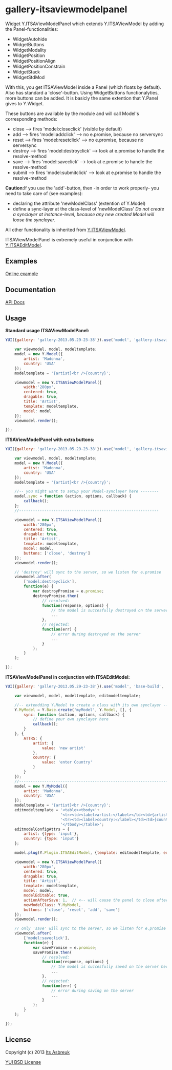 gallery-itsaviewmodelpanel
==========================


Widget Y.ITSAViewModelPanel which extends Y.ITSAViewModel by adding the Panel-functionalities:


* WidgetAutohide
* WidgetButtons
* WidgetModality
* WidgetPosition
* WidgetPositionAlign
* WidgetPositionConstrain
* WidgetStack
* WidgetStdMod

With this, you get ITSAViewModel inside a Panel (which floats by default). Also has standard a 'close'-button. Using WidgetButtons functionalyties, more buttons can be added. It is basicly the same extention that Y.Panel gives to Y.Widget.


These buttons are available by the module and will call Model's corresponding methods:

 * close   --> fires 'model:closeclick' (visible by default)
 * add     --> fires 'model:addclick'     --> no e.promise, because no serversync
 * reset   --> fires 'model:resetclick'   --> no e.promise, because no serversync
 * destroy --> fires 'model:destroyclick' --> look at e.promise to handle the resolve-method
 * save    --> fires 'model:saveclick'    --> look at e.promise to handle the resolve-method
 * submit  --> fires 'model:submitclick'  --> look at e.promise to handle the resolve-method


<b>Caution:</b>If you use the 'add'-button, then -in order to work properly- you need to take care of (see examples):
* declaring the attribute 'newModelClass' (extention of Y.Model)
* define a sync-layer at the class-level of 'newModelClass'
<i>Do not create a synclayer at instance-level, because any new created Model will loose the synclayer.</i>


All other functionality is inherited from [Y.ITSAViewModel](../gallery-itsaviewmodel).

ITSAViewModelPanel is extremely useful in conjunction with [Y.ITSAEditModel](../gallery-itsaeditmodel).


Examples
--------
[Online example](http://projects.itsasbreuk.nl/examples/itsaviewmodelpanel/index.html)

Documentation
--------------
[API Docs](http://projects.itsasbreuk.nl/apidocs/classes/ITSAViewModelPanel.html)

Usage
-----

<b>Standard usage ITSAViewModelPanel:</b>
```js
YUI({gallery: 'gallery-2013.05.29-23-38'}).use('model', 'gallery-itsaviewmodelpanel', function(Y) {

    var viewmodel, model, modeltemplate;
    model = new Y.Model({
        artist: 'Madonna',
        country: 'USA'
    });
    modeltemplate = '{artist}<br />{country}';

    viewmodel = new Y.ITSAViewModelPanel({
        width:'280px',
        centered: true,
        dragable: true,
        title: 'Artist',
        template: modeltemplate,
        model: model
    });
    viewmodel.render();

});
```

<b>ITSAViewModelPanel with extra buttons:</b>
```js
YUI({gallery: 'gallery-2013.05.29-23-38'}).use('model', 'gallery-itsaviewmodelpanel', function(Y) {

    var viewmodel, model, modeltemplate;
    model = new Y.Model({
        artist: 'Madonna',
        country: 'USA'
    });
    modeltemplate = '{artist}<br />{country}';

    //-- you might want to setup your Model-synclayer here --------
    model.sync = function (action, options, callback) {
        callback();
    };
    //-------------------------------------------------------------

    viewmodel = new Y.ITSAViewModelPanel({
        width:'280px',
        centered: true,
        dragable: true,
        title: 'Artist',
        template: modeltemplate,
        model: model,
        buttons: ['close', 'destroy']
    });
    viewmodel.render();

    // 'destroy' will sync to the server, so we listen for e.promise
    viewmodel.after(
        ['model:destroyclick'],
        function(e) {
            var destroyPromise = e.promise;
            destroyPromise.then(
                // resolved:
                function(response, options) {
                    // the model is succesfully destroyed on the server here
                    ...
                },
                // rejected:
                function(err) {
                    // error during destroyed on the server
                    ...
                }
            );
        }
    );

});
```

<b>ITSAViewModelPanel in conjunction with ITSAEditModel:</b>
```js
YUI({gallery: 'gallery-2013.05.29-23-38'}).use('model', 'base-build', 'gallery-itsaviewmodelpanel', 'gallery-itsaeditmodel', function(Y) {

    var viewmodel, model, modeltemplate, editmodeltemplate;

    //-- extendding Y.Model to create a class with its own synclayer --------
    Y.MyModel = Y.Base.create('myModel', Y.Model, [], {
        sync: function (action, options, callback) {
            // define your own synclayer here
            callback();
        }
    }, {
        ATTRS: {
            artist: {
                value: 'new artist'
            },
            country: {
                value: 'enter Country'
            }
        }
    });
    //------------------------------------------------------------------------
    model = new Y.MyModel({
        artist: 'Madonna',
        country: 'USA'
    });
    modeltemplate = '{artist}<br />{country}';
    editmodeltemplate = '<table><tbody>'+
                        '<tr><td><label>artist:</label></td><td>{artist}</td></tr>'+
                        '<tr><td><label>country:</label></td><td>{country}</td></tr>'+
                        '</tbody></table>';
    editmodelConfigAttrs = {
        artist: {type: 'input'},
        country: {type: 'input'}
    };

    model.plug(Y.Plugin.ITSAEditModel, {template: editmodeltemplate, editmodelConfigAttrs: editmodelConfigAttrs});

    viewmodel = new Y.ITSAViewModelPanel({
        width:'280px',
        centered: true,
        dragable: true,
        title: 'Artist',
        template: modeltemplate,
        model: model,
        modelEditable: true,
        actionAfterSave: 1,  // <-- will cause the panel to close after save
        newModelClass: Y.MyModel,
        buttons: ['close', 'reset', 'add', 'save']
    });
    viewmodel.render();

    // only 'save' will sync to the server, so we listen for e.promise
    viewmodel.after(
        ['model:saveclick'],
        function(e) {
            var savePromise = e.promise;
            savePromise.then(
                // resolved:
                function(response, options) {
                    // the model is succesfully saved on the server here
                    ...
                },
                // rejected:
                function(err) {
                    // error during saving on the server
                    ...
                }
            );
        }
    );

});
```

License
-------

Copyright (c) 2013 [Its Asbreuk](http://http://itsasbreuk.nl)

[YUI BSD License](http://developer.yahoo.com/yui/license.html)
